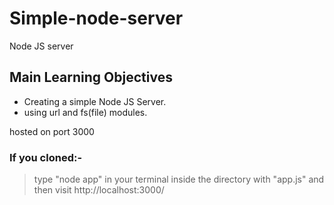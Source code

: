 # Simple-node-server
Node JS server 

## Main Learning Objectives
* Creating a simple Node JS Server.
* using url and fs(file) modules.

hosted on port 3000

### If you cloned:-
>  type "node app" in your terminal inside the directory with "app.js" and then
>  visit http://localhost:3000/
